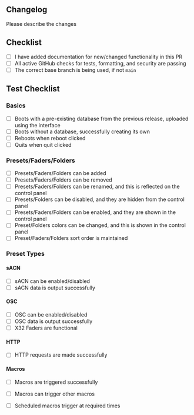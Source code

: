 ## Changelog

Please describe the changes

## Checklist

- [ ] I have added documentation for new/changed functionality in this PR
- [ ] All active GitHub checks for tests, formatting, and security are passing
- [ ] The correct base branch is being used, if not `main`

## Test Checklist 

### Basics

- [ ] Boots with a pre-existing database from the previous release, uploaded using the interface
- [ ] Boots without a database, successfully creating its own 
- [ ] Reboots when reboot clicked
- [ ] Quits when quit clicked

### Presets/Faders/Folders

- [ ] Presets/Faders/Folders can be added
- [ ] Presets/Faders/Folders can be removed
- [ ] Presets/Faders/Folders can be renamed, and this is reflected on the control panel
- [ ] Presets/Folders can be disabled, and they are hidden from the control panel
- [ ] Presets/Faders/Folders can be enabled, and they are shown in the control panel
- [ ] Preset/Folders colors can be changed, and this is shown in the control panel
- [ ] Preset/Faders/Folders sort order is maintained

### Preset Types

#### sACN

- [ ] sACN can be enabled/disabled
- [ ] sACN data is output successfully

#### OSC

- [ ] OSC can be enabled/disabled
- [ ] OSC data is output successfully
- [ ] X32 Faders are functional

#### HTTP

- [ ] HTTP requests are made successfully

#### Macros

- [ ] Macros are triggered successfully
- [ ] Macros can trigger other macros
- [ ] Scheduled macros trigger at required times 

